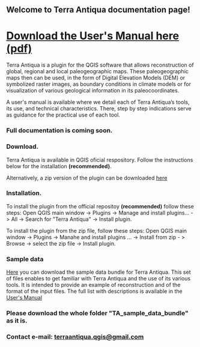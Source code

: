 ## Welcome to Terra Antiqua documentation page!
# [Download the User's Manual here (pdf)](https://docs.google.com/document/d/1YauPn7iQ0677rOtbOIaBTwIBDpbLUAMyk4xwNpCGcGU/edit?usp=sharing)
Terra Antiqua is a plugin for the QGIS software  that allows reconstruction of global, regional and local  paleogeographic maps. These paleogeographic maps then can be used, in the form of Digital Elevation Models (DEM) or symbolized raster images, as boundary conditions in climate models or for visualization of various geological information in its paleocoordinates. 

A user's manual is available where we detail each of Terra Antiqua’s tools, its use, and technical characteristics. There, step by step indications serve as guidance for the practical use of each tool.


### Full documentation is coming soon.

### Download.
Terra Antiqua is available in QGIS oficial respository. Follow the instructions below for the installation **(recommended)**.

Alternatively, a zip version of the plugin can be downloaded [here](https://github.com/jaminzoda/terra-antiqua-documentation/blob/dcd3e249dc2265eaaa7325d0e60017dd40ce28af/terra_antiqua_v1.0.zip)

### Installation.
To install the plugin from the official repositoy **(recommended)** follow these steps: Open QGIS main window -> Plugins -> Manage and install plugins... -> All -> Search for "Terra Antiqua" -> Install plugin.

To install the plugin from the zip file, follow these steps: Open QGIS main window -> Plugins -> Manahe and install plugins … -> Install from zip - > Browse -> select the zip file -> Install plugin.

### Sample data
[Here](https://drive.google.com/drive/folders/141FTATSGFGStOdPeE8i4PNTuEf7ZV49X?usp=sharing) you can download the sample data bundle for Terra Antiqua. This set of files enables to get familiar with Terra Antiqua and the use of its various tools. It is intended to provide an example of reconstruction and of the format of the input files. The full list with descriptions is available in the [User's Manual](https://docs.google.com/document/d/1YauPn7iQ0677rOtbOIaBTwIBDpbLUAMyk4xwNpCGcGU/edit?usp=sharing)
### Please download the whole folder "TA_sample_data_bundle" as it is.

### Contact e-mail: terraantiqua.qgis@gmail.com

